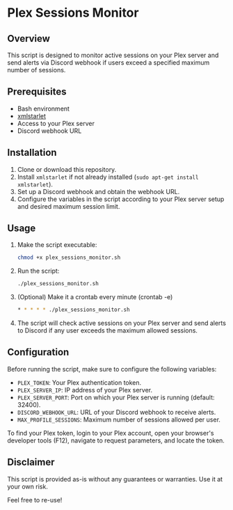 # Plex Sessions Monitor

## Overview

This script is designed to monitor active sessions on your Plex server and send alerts via Discord webhook if users exceed a specified maximum number of sessions.

## Prerequisites

- Bash environment
- [xmlstarlet](http://xmlstar.sourceforge.net/)
- Access to your Plex server
- Discord webhook URL

## Installation

1. Clone or download this repository.
2. Install `xmlstarlet` if not already installed (`sudo apt-get install xmlstarlet`).
3. Set up a Discord webhook and obtain the webhook URL.
4. Configure the variables in the script according to your Plex server setup and desired maximum session limit.

## Usage

1. Make the script executable:
    ```bash
    chmod +x plex_sessions_monitor.sh
    ```

2. Run the script:
    ```bash
    ./plex_sessions_monitor.sh
    ```

3. (Optional) Make it a crontab every minute (crontab -e)
	```bash
	* * * * * ./plex_sessions_monitor.sh
	```
	
4. The script will check active sessions on your Plex server and send alerts to Discord if any user exceeds the maximum allowed sessions.

## Configuration

Before running the script, make sure to configure the following variables:

- `PLEX_TOKEN`: Your Plex authentication token.
- `PLEX_SERVER_IP`: IP address of your Plex server.
- `PLEX_SERVER_PORT`: Port on which your Plex server is running (default: 32400).
- `DISCORD_WEBHOOK_URL`: URL of your Discord webhook to receive alerts.
- `MAX_PROFILE_SESSIONS`: Maximum number of sessions allowed per user.

To find your Plex token, login to your Plex account, open your browser's developer tools (F12), navigate to request parameters, and locate the token.

## Disclaimer

This script is provided as-is without any guarantees or warranties. Use it at your own risk.

Feel free to re-use!
